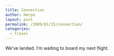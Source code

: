 ```yaml
---
title: Connection
author: Harpo
layout: post
permalink: /2009/01/15/connection/
categories:
  - travel
---
```

We&#8217;ve landed. I&#8217;m waiting to board my next flight.